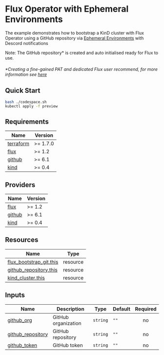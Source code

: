 # Flux Operator with Ephemeral Environments

The example demonstrates how to bootstrap a KinD cluster with Flux Operator using a GitHub repository via [Ephemeral Environments](https://fluxcd.control-plane.io/operator/resourcesets/github-pull-requests/) with Descord notifications 

Note: The GitHub repository* is created and auto initialised ready for Flux to use.

###### *Creating a fine-gained PAT and dedicated Flux user recommend, for more information see [here](https://fluxcd.io/flux/installation/bootstrap/github/#github-organization)


## Quick Start

``` bash
bash ./codespace.sh
kubectl apply -f preview
```

<!-- BEGINNING OF PRE-COMMIT-TERRAFORM DOCS HOOK -->
## Requirements

| Name | Version |
|------|---------|
| <a name="requirement_terraform"></a> [terraform](#requirement\_terraform) | >= 1.7.0 |
| <a name="requirement_flux"></a> [flux](#requirement\_flux) | >= 1.2 |
| <a name="requirement_github"></a> [github](#requirement\_github) | >= 6.1 |
| <a name="requirement_kind"></a> [kind](#requirement\_kind) | >= 0.4 |

## Providers

| Name | Version |
|------|---------|
| <a name="provider_flux"></a> [flux](#provider\_flux) | >= 1.2 |
| <a name="provider_github"></a> [github](#provider\_github) | >= 6.1 |
| <a name="provider_kind"></a> [kind](#provider\_kind) | >= 0.4 |

## Resources

| Name | Type |
|------|------|
| [flux_bootstrap_git.this](https://registry.terraform.io/providers/fluxcd/flux/latest/docs/resources/bootstrap_git) | resource |
| [github_repository.this](https://registry.terraform.io/providers/integrations/github/latest/docs/resources/repository) | resource |
| [kind_cluster.this](https://registry.terraform.io/providers/tehcyx/kind/latest/docs/resources/cluster) | resource |

## Inputs

| Name | Description | Type | Default | Required |
|------|-------------|------|---------|:--------:|
| <a name="input_github_org"></a> [github\_org](#input\_github\_org) | GitHub organization | `string` | `""` | no |
| <a name="input_github_repository"></a> [github\_repository](#input\_github\_repository) | GitHub repository | `string` | `""` | no |
| <a name="input_github_token"></a> [github\_token](#input\_github\_token) | GitHub token | `string` | `""` | no |

<!-- END OF PRE-COMMIT-TERRAFORM DOCS HOOK -->
